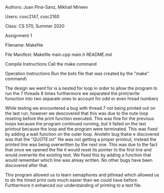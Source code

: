 
Authors: Juan Pina-Sanz, Mikhail Mineev

Users: cssc2147, cssc2160

Class: CS 570, Summer 2020

Assignment 1

Filename: Makefile


File Manifest:  Makefile
                main.cpp
                main.h
                README.md

Compile Instructions
                Call the make command

Operation Instructions
                Run the bots file that was created by the "make" command\

The design we went for is a nested for loop in order to allow the program to run the 7 threads 8 times
furthermore we separated the print/write funsction into two separate ones to account for odd or even hread numbers

While testing we encountered a bug with thread 7 not being printed out on the last run, however we descovered
that this was due to the oute loop reseting before the print function executed. This was fine for the previous loops because the program continued running, but it failed on the last printout because the loop and the program were terminated. This was fixed by adding a wait function on the outer loop. Anotehr bug thatw e discovered was that the "QUOTE.txt" file was not getting a proper printout, instead the printed line was being overwritten by the next one. This was due to the fact that once we opened the file it would reset its pointer to the first line and would overwrite the existing text. We fixed this by adding a function that would remember which line was alreay written. No other bugs have been discovered after that.

This program allowed us to learn semaphores and pthread which allowed us to do the timed print outs much easier than we could have before. Furthermore it enhanced our understanding of printing to a text file.
